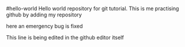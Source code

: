 #hello-world
Hello world repository for git tutorial.
This is me practising github by adding my repository


here an emergency bug is fixed

This line is being edited in the github editor itself
